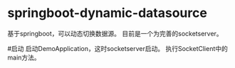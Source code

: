 # springboot-dynamic-datasource
基于springboot，可以动态切换数据源。
目前是一个为完善的socketserver。

#启动
启动DemoApplication，这时socketserver启动。
执行SocketClient中的main方法。
